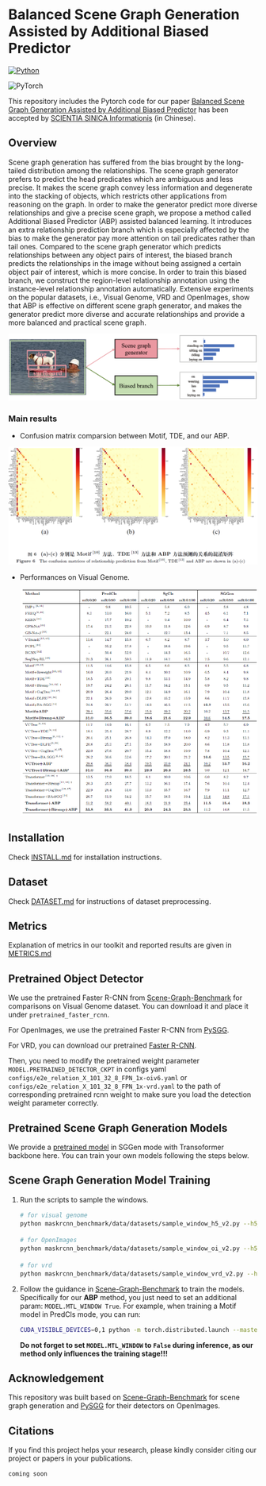 # Balanced Scene Graph Generation Assisted by Additional Biased Predictor


[![Python](https://img.shields.io/badge/python-3.8-blue.svg)](https://www.python.org/)

![PyTorch](https://img.shields.io/badge/pytorch-1.4.0-%237732a8)

This repository includes the Pytorch code for our paper [Balanced Scene Graph Generation Assisted by Additional Biased Predictor](xxx) has been accepted by [SCIENTIA SINICA Informationis](https://www.sciengine.com/SSI/home) (in Chinese). 



## Overview

Scene graph generation has suffered from the bias brought by the long-tailed distribution among the relationships. The scene graph generator prefers to predict the head predicates which are ambiguous and less precise. It makes the scene graph convey less information and degenerate into the stacking of objects, which restricts other applications from reasoning on the graph. In order to make the generator predict more diverse relationships and give a precise scene graph, we propose a method called Additional Biased Predictor (ABP) assisted balanced learning. It introduces an extra relationship prediction branch which is especially affected by the bias to make the generator pay more attention on tail predicates rather than tail ones. Compared to the scene graph generator which predicts relationships between any object pairs of interest, the biased branch predicts the relationships in the image without being assigned a certain object pair of interest, which is more concise.  In order to train this biased branch, we construct the region-level relationship annotation using the instance-level relationship annotation automatically.  Extensive experiments on the popular datasets, i.e., Visual Genome, VRD and OpenImages, show that ABP is effective on different scene graph generator, and makes the generator predict more diverse and accurate relationships and provide a more balanced and practical scene graph.

![alt text](demo/ABP_method.png)



### Main results

- Confusion matrix comparsion between Motif, TDE, and our ABP.

![alt text](demo/ABP_confusionmatrix.png)



- Performances on Visual Genome.

  ![alt text](demo/ABP_results.png)

## Installation

Check [INSTALL.md](INSTALL.md) for installation instructions.



## Dataset

Check [DATASET.md](DATASET.md) for instructions of dataset preprocessing.



## Metrics
Explanation of metrics in our toolkit and reported results are given in [METRICS.md](METRICS.md)



## Pretrained Object Detector

We use the pretrained Faster R-CNN from  [Scene-Graph-Benchmark](https://onedrive.live.com/embed?cid=22376FFAD72C4B64&resid=22376FFAD72C4B64%21779870&authkey=AH5CPVb9g5E67iQ) for comparisons on Visual Genome dataset. You can download it and place it under `pretrained_faster_rcnn`.

For OpenImages, we use the pretrained Faster R-CNN from [PySGG](https://shanghaitecheducn-my.sharepoint.com/:u:/g/personal/lirj2_shanghaitech_edu_cn/EfGXxc9byEtEnYFwd0xdlYEBcUuFXBjYxNUXVGkgc-jkfQ?e=lSlqnz).

For VRD, you can download our pretrained [Faster R-CNN](https://drive.google.com/file/d/1VBpP57OErLejclTii2wOJz-ufF42FIU-/view?usp=sharing).

Then, you need to modify the pretrained weight parameter `MODEL.PRETRAINED_DETECTOR_CKPT` in configs yaml `configs/e2e_relation_X_101_32_8_FPN_1x-oiv6.yaml` or `configs/e2e_relation_X_101_32_8_FPN_1x-vrd.yaml` to the path of corresponding pretrained rcnn weight to make sure you load the detection weight parameter correctly.



## Pretrained Scene Graph Generation Models

We provide a [pretrained model](https://drive.google.com/file/d/1F4Rk8d9kWnErC23p952XApdKlOJQDz4s/view?usp=sharing) in SGGen mode with Transoformer backbone here. You can train your own models following the steps below. 




## Scene Graph Generation Model Training

1. Run the scripts to sample the windows.

   ```bash
   # for visual genome
   python maskrcnn_benchmark/data/datasets/sample_window_h5_v2.py --h5_output datasets/vg/VG-sampled-windows.h5

   # for OpenImages
   python maskrcnn_benchmark/data/datasets/sample_window_oi_v2.py --h5_output datasets/openimages/open_image_v6/OIv6-sampled-windows.h5

   # for vrd
   python maskrcnn_benchmark/data/datasets/sample_window_vrd_v2.py --h5_output datasets/vrd/sg_annotations/vrd-sampled-windows.h5
   ```

2. Follow the guidance in [Scene-Graph-Benchmark](https://onedrive.live.com/embed?cid=22376FFAD72C4B64&resid=22376FFAD72C4B64%21779870&authkey=AH5CPVb9g5E67iQ) to train the models. Specifically for our **ABP** method, you just need to set an additional param: `MODEL.MTL_WINDOW True`. For example, when training a Motif model in PredCls mode, you can run:

   ```bash
   CUDA_VISIBLE_DEVICES=0,1 python -m torch.distributed.launch --master_port 10025 --nproc_per_node=2 tools/relation_train_net.py --config-file "configs/e2e_relation_X_101_32_8_FPN_1x.yaml" MODEL.ROI_RELATION_HEAD.USE_GT_BOX True MODEL.ROI_RELATION_HEAD.USE_GT_OBJECT_LABEL True MODEL.ROI_RELATION_HEAD.PREDICTOR MotifPredictor SOLVER.IMS_PER_BATCH 12 TEST.IMS_PER_BATCH 2 DTYPE "float16" SOLVER.MAX_ITER 50000 SOLVER.VAL_PERIOD 2000 SOLVER.CHECKPOINT_PERIOD 2000 GLOVE_DIR datasets/glove MODEL.PRETRAINED_DETECTOR_CKPT pretrained_faster_rcnn/model_final.pth OUTPUT_DIR checkpoints/motif-precls-exmp MODEL.MTL_WINDOW True
   ```

   **Do not forget to set `MODEL.MTL_WINDOW` to `False` during inference, as our method only influences the training stage!!!**




## Acknowledgement

This repository was built based on [Scene-Graph-Benchmark](https://github.com/KaihuaTang/Scene-Graph-Benchmark.pytorch) for scene graph generation and [PySGG](https://github.com/SHTUPLUS/PySGG) for their detectors on OpenImages. 



## Citations

If you find this project helps your research, please kindly consider citing our project or papers in your publications.

```
coming soon


```

